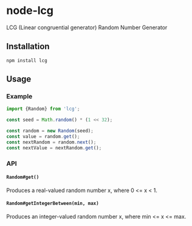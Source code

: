 # node-lcg
LCG (Linear congruential generator) Random Number Generator

## Installation

```
npm install lcg
```

## Usage

### Example

```js
import {Random} from 'lcg';

const seed = Math.random() * (1 << 32);

const random = new Random(seed);
const value = random.get();
const nextRandom = random.next();
const nextValue = nextRandom.get();
```

### API

#### `Random#get()`

Produces a real-valued random number x, where 0 <= x < 1.

#### `Random#getIntegerBetween(min, max)`

Produces an integer-valued random number x, where min <= x <= max.
